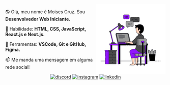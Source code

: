 <img src="developer.svg" min-width="300px" max-width="300px" width="220px" align="right" alt="developer">

<p align="left"> 
 🌎 Olá, meu nome é Moises Cruz. Sou <strong>Desenvolvedor Web Iniciante.</strong></p>

<p align="left">
 🚀 Habilidade: <strong>HTML, CSS, JavaScript, React.js e Next.js.</strong>
</p>

<p align="left">
 💼 Ferramentas: <strong>VSCode, Git e GitHub, Figma.</strong>
</p>

<p align="left">
 📫 Me manda uma mensagem em alguma rede social!
</p>

 <div align="center">
  <a href="https://discord.gg/taldo mwises#7476" target="_blank" rel="external"> <img src="https://img.shields.io/badge/Discord-1C1C1C?style=for-the-badge&logo=discord&logoColor=blueviolet" alt="discord"></a>
  <a href="https://www.instagram.com/moisescruz_/" target="_blank" rel="external"> <img src="https://img.shields.io/badge/-Instagram-1C1C1C?style=for-the-badge&logo=Instagram&logoColor=blueviolet&link=https://www.instagram.com/moisescruz_//%3E" alt="instagram"></a>
  <a href="http://www.linkedin.com/in/moises-cruz-04531521b/" target="_blank" rel="external"> <img src="https://img.shields.io/badge/LinkedIn-1C1C1C?style=for-the-badge&logo=linkedin&logoColor=blueviolet" alt="linkedin"></a>
</div>

